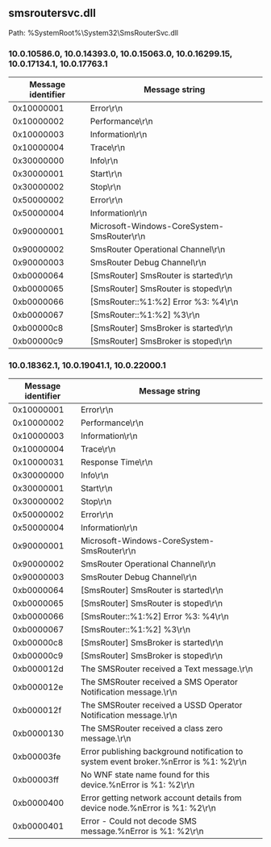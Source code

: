 ## smsroutersvc.dll

Path: %SystemRoot%\System32\SmsRouterSvc.dll

### 10.0.10586.0, 10.0.14393.0, 10.0.15063.0, 10.0.16299.15, 10.0.17134.1, 10.0.17763.1

Message identifier | Message string
--- | ---
0x10000001 | Error\r\n
0x10000002 | Performance\r\n
0x10000003 | Information\r\n
0x10000004 | Trace\r\n
0x30000000 | Info\r\n
0x30000001 | Start\r\n
0x30000002 | Stop\r\n
0x50000002 | Error\r\n
0x50000004 | Information\r\n
0x90000001 | Microsoft-Windows-CoreSystem-SmsRouter\r\n
0x90000002 | SmsRouter Operational Channel\r\n
0x90000003 | SmsRouter Debug Channel\r\n
0xb0000064 | [SmsRouter] SmsRouter is started\r\n
0xb0000065 | [SmsRouter] SmsRouter is stoped\r\n
0xb0000066 | [SmsRouter::%1:%2] Error %3: %4\r\n
0xb0000067 | [SmsRouter::%1:%2] %3\r\n
0xb00000c8 | [SmsRouter] SmsBroker is started\r\n
0xb00000c9 | [SmsRouter] SmsBroker is stoped\r\n

### 10.0.18362.1, 10.0.19041.1, 10.0.22000.1

Message identifier | Message string
--- | ---
0x10000001 | Error\r\n
0x10000002 | Performance\r\n
0x10000003 | Information\r\n
0x10000004 | Trace\r\n
0x10000031 | Response Time\r\n
0x30000000 | Info\r\n
0x30000001 | Start\r\n
0x30000002 | Stop\r\n
0x50000002 | Error\r\n
0x50000004 | Information\r\n
0x90000001 | Microsoft-Windows-CoreSystem-SmsRouter\r\n
0x90000002 | SmsRouter Operational Channel\r\n
0x90000003 | SmsRouter Debug Channel\r\n
0xb0000064 | [SmsRouter] SmsRouter is started\r\n
0xb0000065 | [SmsRouter] SmsRouter is stoped\r\n
0xb0000066 | [SmsRouter::%1:%2] Error %3: %4\r\n
0xb0000067 | [SmsRouter::%1:%2] %3\r\n
0xb00000c8 | [SmsRouter] SmsBroker is started\r\n
0xb00000c9 | [SmsRouter] SmsBroker is stoped\r\n
0xb000012d | The SMSRouter received a Text message.\r\n
0xb000012e | The SMSRouter received a SMS Operator Notification message.\r\n
0xb000012f | The SMSRouter received a USSD Operator Notification message.\r\n
0xb0000130 | The SMSRouter received a class zero message.\r\n
0xb00003fe | Error publishing background notification to system event broker.%nError is %1: %2\r\n
0xb00003ff | No WNF state name found for this device.%nError is %1: %2\r\n
0xb0000400 | Error getting network account details from device node.%nError is %1: %2\r\n
0xb0000401 | Error - Could not decode SMS message.%nError is %1: %2\r\n
